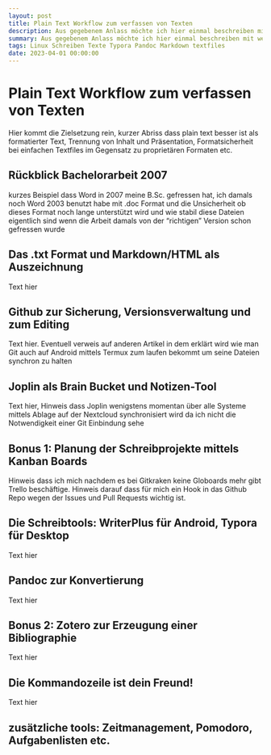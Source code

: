 ```yaml
---
layout: post
title: Plain Text Workflow zum verfassen von Texten
description: Aus gegebenem Anlass möchte ich hier einmal beschreiben mit welchen Tools und welcher Toolchain ich arbeite um Texte abzufassen 
summary: Aus gegebenem Anlass möchte ich hier einmal beschreiben mit welchen Tools und welcher Toolchain ich arbeite um Texte abzufassen  
tags: Linux Schreiben Texte Typora Pandoc Markdown textfiles
date: 2023-04-01 00:00:00
---
```


# Plain Text Workflow zum verfassen von Texten

Hier kommt die Zielsetzung rein, kurzer Abriss dass plain text besser ist als formatierter Text, Trennung von Inhalt und Präsentation, Formatsicherheit bei einfachen Textfiles im Gegensatz zu proprietären Formaten etc.

## Rückblick Bachelorarbeit 2007

kurzes Beispiel dass Word in 2007 meine B.Sc. gefressen hat, ich damals noch Word 2003 benutzt habe mit .doc Format und die Unsicherheit ob dieses Format noch lange unterstützt wird und wie stabil diese Dateien eigentlich sind wenn die Arbeit damals von der “richtigen” Version schon gefressen wurde

## Das .txt Format und Markdown/HTML als Auszeichnung

Text hier

## Github zur Sicherung, Versionsverwaltung und zum Editing

Text hier. Eventuell verweis auf anderen Artikel in dem erklärt wird wie man Git auch auf Android mittels Termux zum laufen bekommt um seine Dateien synchron zu halten

## Joplin als Brain Bucket und Notizen-Tool

Text hier, Hinweis dass Joplin wenigstens momentan über alle Systeme mittels Ablage auf der Nextcloud synchronisiert wird da ich nicht die Notwendigkeit einer Git Einbindung sehe

## Bonus 1: Planung der Schreibprojekte mittels Kanban Boards

Hinweis dass ich mich nachdem es bei Gitkraken keine Globoards mehr gibt Trello beschäftige. Hinweis darauf dass für mich ein Hook in das Github Repo wegen der Issues und Pull Requests wichtig ist.

## Die Schreibtools: WriterPlus für Android, Typora für Desktop

Text hier

## Pandoc zur Konvertierung

Text hier

## Bonus 2: Zotero zur Erzeugung einer Bibliographie

Text hier

## Die Kommandozeile ist dein Freund!

Text hier

## zusätzliche tools: Zeitmanagement, Pomodoro, Aufgabenlisten etc.



